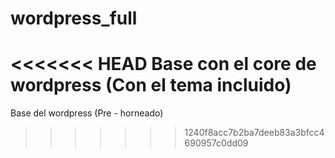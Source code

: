 # wordpress_full
<<<<<<< HEAD
Base con el core de wordpress (Con el tema incluido)
=======
Base del wordpress (Pre - horneado)
>>>>>>> 1240f8acc7b2ba7deeb83a3bfcc4690957c0dd09
